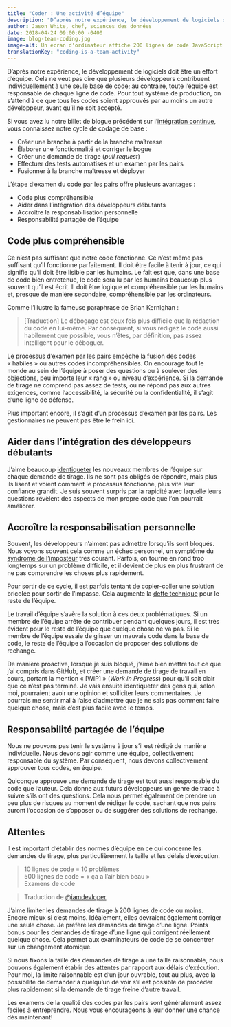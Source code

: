 ```yaml
---
title: "Coder : Une activité d’équipe"
description: "D’après notre expérience, le développement de logiciels doit être un effort d’équipe. Cela ne veut pas dire que plusieurs développeurs contribuent individuellement à une seule base de code; au contraire, toute l’équipe est responsable de chaque ligne de code."
author: Jason White, chef, sciences des données
date: 2018-04-24 09:00:00 -0400
image: blog-team-coding.jpg
image-alt: Un écran d'ordinateur affiche 200 lignes de code JavaScript dans Sublime Text.
translationKey: "coding-is-a-team-activity"
---
```


D’après notre expérience, le développement de logiciels doit être un effort d’équipe. Cela ne veut pas dire que plusieurs développeurs contribuent individuellement à une seule base de code; au contraire, toute l’équipe est responsable de chaque ligne de code. Pour tout système de production, on s’attend à ce que tous les codes soient approuvés par au moins un autre développeur, avant qu’il ne soit accepté.

Si vous avez lu notre billet de blogue précédent sur l’[intégration continue](https://numerique.canada.ca/2018/03/26/les-tests-automatises/), vous connaissez notre cycle de codage de base&nbsp;:

* Créer une branche à partir de la branche maîtresse
* Élaborer une fonctionnalité et corriger le bogue
* Créer une demande de tirage (*pull request*)
* Effectuer des tests automatisés et un examen par les pairs
* Fusionner à la branche maîtresse et déployer

L’étape d’examen du code par les pairs offre plusieurs avantages :

* Code plus compréhensible
* Aider dans l’intégration des développeurs débutants
* Accroître la responsabilisation personnelle
* Responsabilité partagée de l’équipe

## Code plus compréhensible

Ce n’est pas suffisant que notre code fonctionne. Ce n’est même pas suffisant qu’il fonctionne parfaitement. Il doit être facile à tenir à jour, ce qui signifie qu’il doit être lisible par les humains. Le fait est que, dans une base de code bien entretenue, le code sera lu par les humains beaucoup plus souvent qu’il est écrit. Il doit être logique et compréhensible par les humains et, presque de manière secondaire, compréhensible par les ordinateurs.

Comme l’illustre la fameuse paraphrase de Brian Kernighan :

> [Traduction] Le débogage est deux fois plus difficile que la rédaction du code en lui-même. Par conséquent, si vous rédigez le code aussi habilement que possible, vous n’êtes, par définition, pas assez intelligent pour le déboguer.

Le processus d’examen par les pairs empêche la fusion des codes « habiles » ou autres codes incompréhensibles. On encourage tout le monde au sein de l’équipe à poser des questions ou à soulever des objections, peu importe leur « rang » ou niveau d’expérience. Si la demande de tirage ne comprend pas assez de tests, ou ne répond pas aux autres exigences, comme l’accessibilité, la sécurité ou la confidentialité, il s’agit d’une ligne de défense.

Plus important encore, il s’agit d’un processus d’examen par les pairs. Les gestionnaires ne peuvent pas être le frein ici.

## Aider dans l’intégration des développeurs débutants

J’aime beaucoup [identiqueter](http://gdt.oqlf.gouv.qc.ca/ficheOqlf.aspx?Id_Fiche=26543576) les nouveaux membres de l’équipe sur chaque demande de tirage. Ils ne sont pas obligés de répondre, mais plus ils lisent et voient comment le processus fonctionne, plus vite leur confiance grandit. Je suis souvent surpris par la rapidité avec laquelle leurs questions révèlent des aspects de mon propre code que l’on pourrait améliorer.

## Accroître la responsabilisation personnelle

Souvent, les développeurs n’aiment pas admettre lorsqu’ils sont bloqués. Nous voyons souvent cela comme un échec personnel, un symptôme du [syndrome de l’imposteur](https://fr.wikipedia.org/wiki/Syndrome_de_l%27imposteur) très courant. Parfois, on tourne en rond trop longtemps sur un problème difficile, et il devient de plus en plus frustrant de ne pas comprendre les choses plus rapidement.

Pour sortir de ce cycle, il est parfois tentant de copier-coller une solution bricolée pour sortir de l’impasse. Cela augmente la [dette technique](https://fr.wikipedia.org/wiki/Dette_technique) pour le reste de l’équipe.

Le travail d’équipe s’avère la solution à ces deux problématiques. Si un membre de l’équipe arrête de contribuer pendant quelques jours, il est très évident pour le reste de l’équipe que quelque chose ne va pas. Si le membre de l’équipe essaie de glisser un mauvais code dans la base de code, le reste de l’équipe a l’occasion de proposer des solutions de rechange.

De manière proactive, lorsque je suis bloqué, j’aime bien mettre tout ce que j’ai compris dans GitHub, et créer une demande de tirage de travail en cours, portant la mention « [WIP] » (*Work in Progress*) pour qu’il soit clair que ce n’est pas terminé. Je vais ensuite identiqueter des gens qui, selon moi, pourraient avoir une opinion et solliciter leurs commentaires. Je pourrais me sentir mal à l’aise d’admettre que je ne sais pas comment faire quelque chose, mais c’est plus facile avec le temps.

## Responsabilité partagée de l’équipe

Nous ne pouvons pas tenir le système à jour s’il est rédigé de manière individuelle. Nous devons agir comme une équipe, collectivement responsable du système. Par conséquent, nous devons collectivement approuver tous codes, en équipe.

Quiconque approuve une demande de tirage est tout aussi responsable du code que l’auteur. Cela donne aux futurs développeurs un genre de trace à suivre s’ils ont des questions. Cela nous permet également de prendre un peu plus de risques au moment de rédiger le code, sachant que nos pairs auront l’occasion de s’opposer ou de suggérer des solutions de rechange.

## Attentes

Il est important d’établir des normes d’équipe en ce qui concerne les demandes de tirage, plus particulièrement la taille et les délais d’exécution.

> 10 lignes de code = 10 problèmes  
> 500 lignes de code = « ça a l’air bien beau »  
> Examens de code

> Traduction de [@iamdevloper](https://twitter.com/iamdevloper/status/397664295875805184)

J’aime limiter les demandes de tirage à 200 lignes de code ou moins. Encore mieux si c’est moins. Idéalement, elles devraient également corriger une seule chose. Je préfère les demandes de tirage d’une ligne. Points bonus pour les demandes de tirage d’une ligne qui corrigent réellement quelque chose. Cela permet aux examinateurs de code de se concentrer sur un changement atomique.

Si nous fixons la taille des demandes de tirage à une taille raisonnable, nous pouvons également établir des attentes par rapport aux délais d’exécution. Pour moi, la limite raisonnable est d’un jour ouvrable, tout au plus, avec la possibilité de demander à quelqu’un de voir s’il est possible de procéder plus rapidement si la demande de tirage freine d’autre travail.

Les examens de la qualité des codes par les pairs sont généralement assez faciles à entreprendre. Nous vous encourageons à leur donner une chance dès maintenant!

